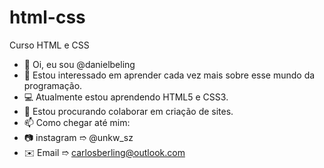 # html-css
 Curso HTML e CSS

- 👋 Oi, eu sou @danielbeling
- 👀 Estou interessado em aprender cada vez mais sobre esse mundo da programação.
- 💻 Atualmente estou aprendendo HTML5 e CSS3.
- 💞️ Estou procurando colaborar em criação de sites.
- 📫 Como chegar até mim: 
- 📷 instagram ➱ @unkw_sz 
- ✉️ Email ➱ carlosberling@outlook.com

